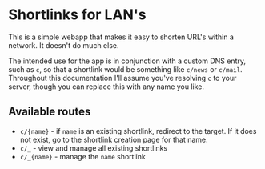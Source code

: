 # Shortlinks for LAN's

This is a simple webapp that makes it easy to shorten URL's within a network. It doesn't do much else.

The intended use for the app is in conjunction with a custom DNS entry, such as `c`, so that a shortlink would be something like `c/news` or `c/mail`. Throughout this documentation I'll assume you've resolving `c` to your server, though you can replace this with any name you like.

## Available routes

- `c/{name}` - if `name` is an existing shortlink, redirect to the target. If it does not exist, go to the shortlink creation page for that name.
- `c/_` - view and manage all existing shortlinks
- `c/_{name}` - manage the `name` shortlink